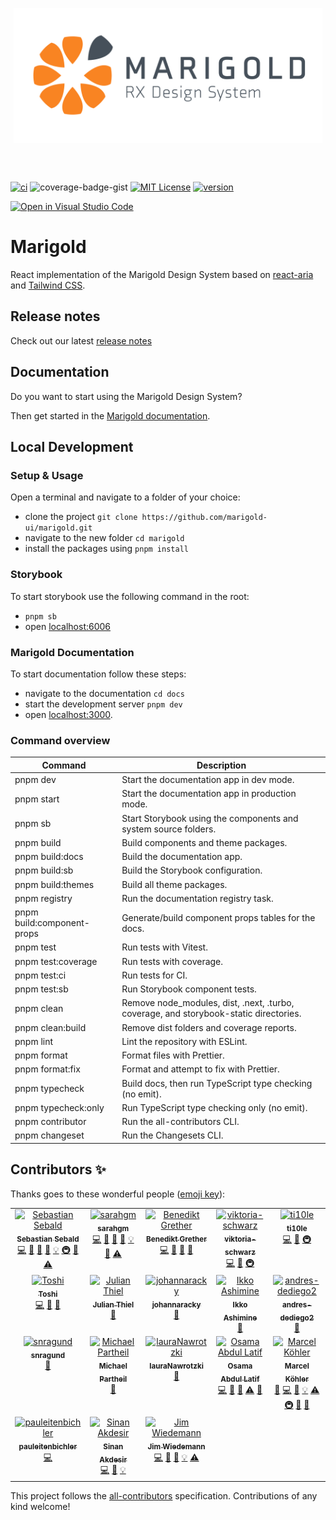<p align="center"> 
  <img width="494" align="center" alt="type_logo" src="https://raw.githubusercontent.com/marigold-ui/marigold/45a5ac5c3ef740a5698958f2a3244743ef9b3338/Marigold-Logo.svg">
</p>
<br>
<br>

[![ci][ci-badge]][ci] ![coverage-badge-gist] [![MIT License][license-badge]][license] [![version][version-badge]][package]

[![Open in Visual Studio Code](https://shields.io/badge/-Open%20in%20Visual%20Studio%20Code-blue?logo=visualstudiocode&style=for-the-badge)](https://open.vscode.dev/marigold-ui/marigold)

# Marigold

React implementation of the Marigold Design System based on [react-aria](https://react-spectrum.adobe.com/react-aria/) and [Tailwind CSS](https://tailwindcss.com/).

## Release notes

Check out our latest [release notes](https://www.marigold-ui.io/releases/overview)

## Documentation

Do you want to start using the Marigold Design System?

Then get started in the [Marigold documentation](https://www.marigold-ui.io/getting-started/installation).

## Local Development

### Setup & Usage

Open a terminal and navigate to a folder of your choice:

- clone the project `git clone https://github.com/marigold-ui/marigold.git`
- navigate to the new folder `cd marigold`
- install the packages using `pnpm install`

### Storybook

To start storybook use the following command in the root:

- `pnpm sb`
- open [localhost:6006](http://localhost:6006)

### Marigold Documentation

To start documentation follow these steps:

- navigate to the documentation `cd docs`
- start the development server `pnpm dev`
- open [localhost:3000](http://localhost:3000).

### Command overview

| Command                    | Description                                                                           |
| -------------------------- | ------------------------------------------------------------------------------------- |
| pnpm dev                   | Start the documentation app in dev mode.                                              |
| pnpm start                 | Start the documentation app in production mode.                                       |
| pnpm sb                    | Start Storybook using the components and system source folders.                       |
| pnpm build                 | Build components and theme packages.                                                  |
| pnpm build:docs            | Build the documentation app.                                                          |
| pnpm build:sb              | Build the Storybook configuration.                                                    |
| pnpm build:themes          | Build all theme packages.                                                             |
| pnpm registry              | Run the documentation registry task.                                                  |
| pnpm build:component-props | Generate/build component props tables for the docs.                                   |
| pnpm test                  | Run tests with Vitest.                                                                |
| pnpm test:coverage         | Run tests with coverage.                                                              |
| pnpm test:ci               | Run tests for CI.                                                                     |
| pnpm test:sb               | Run Storybook component tests.                                                        |
| pnpm clean                 | Remove node_modules, dist, .next, .turbo, coverage, and storybook-static directories. |
| pnpm clean:build           | Remove dist folders and coverage reports.                                             |
| pnpm lint                  | Lint the repository with ESLint.                                                      |
| pnpm format                | Format files with Prettier.                                                           |
| pnpm format:fix            | Format and attempt to fix with Prettier.                                              |
| pnpm typecheck             | Build docs, then run TypeScript type checking (no emit).                              |
| pnpm typecheck:only        | Run TypeScript type checking only (no emit).                                          |
| pnpm contributor           | Run the all-contributors CLI.                                                         |
| pnpm changeset             | Run the Changesets CLI.                                                               |

## Contributors ✨

Thanks goes to these wonderful people ([emoji key](https://allcontributors.org/docs/en/emoji-key)):

<!-- ALL-CONTRIBUTORS-LIST:START - Do not remove or modify this section -->
<!-- prettier-ignore-start -->
<!-- markdownlint-disable -->
<table>
  <tbody>
    <tr>
      <td align="center" valign="top" width="20%"><a href="https://github.com/sebald"><img src="https://avatars3.githubusercontent.com/u/985701?v=4?s=120" width="120px;" alt="Sebastian Sebald"/><br /><sub><b>Sebastian Sebald</b></sub></a><br /><a href="https://github.com/marigold-ui/marigold/commits?author=sebald" title="Code">💻</a> <a href="#design-sebald" title="Design">🎨</a> <a href="https://github.com/marigold-ui/marigold/commits?author=sebald" title="Documentation">📖</a> <a href="https://github.com/marigold-ui/marigold/pulls?q=is%3Apr+reviewed-by%3Asebald" title="Reviewed Pull Requests">👀</a> <a href="#example-sebald" title="Examples">💡</a> <a href="#infra-sebald" title="Infrastructure (Hosting, Build-Tools, etc)">🚇</a> <a href="#maintenance-sebald" title="Maintenance">🚧</a> <a href="https://github.com/marigold-ui/marigold/commits?author=sebald" title="Tests">⚠️</a></td>
      <td align="center" valign="top" width="20%"><a href="https://github.com/sarahgm"><img src="https://avatars.githubusercontent.com/u/38324334?v=4?s=120" width="120px;" alt="sarahgm"/><br /><sub><b>sarahgm</b></sub></a><br /><a href="https://github.com/marigold-ui/marigold/commits?author=sarahgm" title="Code">💻</a> <a href="#design-sarahgm" title="Design">🎨</a> <a href="https://github.com/marigold-ui/marigold/commits?author=sarahgm" title="Documentation">📖</a> <a href="https://github.com/marigold-ui/marigold/pulls?q=is%3Apr+reviewed-by%3Asarahgm" title="Reviewed Pull Requests">👀</a> <a href="#example-sarahgm" title="Examples">💡</a> <a href="#maintenance-sarahgm" title="Maintenance">🚧</a> <a href="https://github.com/marigold-ui/marigold/commits?author=sarahgm" title="Tests">⚠️</a></td>
      <td align="center" valign="top" width="20%"><a href="http://benediktgrether.de"><img src="https://avatars.githubusercontent.com/u/27921741?v=4?s=120" width="120px;" alt="Benedikt Grether"/><br /><sub><b>Benedikt Grether</b></sub></a><br /><a href="https://github.com/marigold-ui/marigold/commits?author=benediktgrether" title="Code">💻</a> <a href="#design-benediktgrether" title="Design">🎨</a> <a href="https://github.com/marigold-ui/marigold/commits?author=benediktgrether" title="Documentation">📖</a> <a href="https://github.com/marigold-ui/marigold/pulls?q=is%3Apr+reviewed-by%3Abenediktgrether" title="Reviewed Pull Requests">👀</a></td>
      <td align="center" valign="top" width="20%"><a href="https://github.com/viktoria-schwarz"><img src="https://avatars1.githubusercontent.com/u/59830437?v=4?s=120" width="120px;" alt="viktoria-schwarz"/><br /><sub><b>viktoria-schwarz</b></sub></a><br /><a href="https://github.com/marigold-ui/marigold/commits?author=viktoria-schwarz" title="Code">💻</a> <a href="https://github.com/marigold-ui/marigold/commits?author=viktoria-schwarz" title="Documentation">📖</a> <a href="#infra-viktoria-schwarz" title="Infrastructure (Hosting, Build-Tools, etc)">🚇</a></td>
      <td align="center" valign="top" width="20%"><a href="https://github.com/ti10le"><img src="https://avatars2.githubusercontent.com/u/59875255?v=4?s=120" width="120px;" alt="ti10le"/><br /><sub><b>ti10le</b></sub></a><br /><a href="https://github.com/marigold-ui/marigold/commits?author=ti10le" title="Code">💻</a> <a href="https://github.com/marigold-ui/marigold/commits?author=ti10le" title="Documentation">📖</a> <a href="#infra-ti10le" title="Infrastructure (Hosting, Build-Tools, etc)">🚇</a></td>
    </tr>
    <tr>
      <td align="center" valign="top" width="20%"><a href="http://toshibot.com"><img src="https://avatars3.githubusercontent.com/u/6447213?v=4?s=120" width="120px;" alt="Toshi"/><br /><sub><b>Toshi</b></sub></a><br /><a href="https://github.com/marigold-ui/marigold/commits?author=Toshibot" title="Code">💻</a> <a href="https://github.com/marigold-ui/marigold/commits?author=Toshibot" title="Documentation">📖</a> <a href="#design-Toshibot" title="Design">🎨</a></td>
      <td align="center" valign="top" width="20%"><a href="https://github.com/julianthiel"><img src="https://avatars1.githubusercontent.com/u/59880423?v=4?s=120" width="120px;" alt="Julian Thiel"/><br /><sub><b>Julian Thiel</b></sub></a><br /><a href="https://github.com/marigold-ui/marigold/commits?author=julianthiel" title="Documentation">📖</a></td>
      <td align="center" valign="top" width="20%"><a href="https://github.com/johannaracky"><img src="https://avatars.githubusercontent.com/u/86712740?v=4?s=120" width="120px;" alt="johannaracky"/><br /><sub><b>johannaracky</b></sub></a><br /><a href="https://github.com/marigold-ui/marigold/commits?author=johannaracky" title="Documentation">📖</a></td>
      <td align="center" valign="top" width="20%"><a href="https://bandism.net/"><img src="https://avatars.githubusercontent.com/u/22633385?v=4?s=120" width="120px;" alt="Ikko Ashimine"/><br /><sub><b>Ikko Ashimine</b></sub></a><br /><a href="https://github.com/marigold-ui/marigold/commits?author=eltociear" title="Documentation">📖</a></td>
      <td align="center" valign="top" width="20%"><a href="https://github.com/andres-dediego2"><img src="https://avatars.githubusercontent.com/u/34473133?v=4?s=120" width="120px;" alt="andres-dediego2"/><br /><sub><b>andres-dediego2</b></sub></a><br /><a href="#design-andres-dediego2" title="Design">🎨</a></td>
    </tr>
    <tr>
      <td align="center" valign="top" width="20%"><a href="https://github.com/snragund"><img src="https://avatars.githubusercontent.com/u/62615094?v=4?s=120" width="120px;" alt="snragund"/><br /><sub><b>snragund</b></sub></a><br /><a href="https://github.com/marigold-ui/marigold/commits?author=snragund" title="Documentation">📖</a></td>
      <td align="center" valign="top" width="20%"><a href="https://github.com/michael-p"><img src="https://avatars.githubusercontent.com/u/531872?v=4?s=120" width="120px;" alt="Michael Partheil"/><br /><sub><b>Michael Partheil</b></sub></a><br /><a href="#ideas-michael-p" title="Ideas, Planning, & Feedback">🤔</a></td>
      <td align="center" valign="top" width="20%"><a href="https://github.com/lauraNawrotzki"><img src="https://avatars.githubusercontent.com/u/104084537?v=4?s=120" width="120px;" alt="lauraNawrotzki"/><br /><sub><b>lauraNawrotzki</b></sub></a><br /><a href="#ideas-lauraNawrotzki" title="Ideas, Planning, & Feedback">🤔</a></td>
      <td align="center" valign="top" width="20%"><a href="https://osama-abdellatef.vercel.app/"><img src="https://avatars.githubusercontent.com/u/62595605?v=4?s=120" width="120px;" alt="Osama Abdul Latif "/><br /><sub><b>Osama Abdul Latif </b></sub></a><br /><a href="https://github.com/marigold-ui/marigold/commits?author=OsamaAbdellateef" title="Code">💻</a> <a href="#design-OsamaAbdellateef" title="Design">🎨</a> <a href="#maintenance-OsamaAbdellateef" title="Maintenance">🚧</a> <a href="https://github.com/marigold-ui/marigold/commits?author=OsamaAbdellateef" title="Tests">⚠️</a> <a href="https://github.com/marigold-ui/marigold/commits?author=OsamaAbdellateef" title="Documentation">📖</a></td>
      <td align="center" valign="top" width="20%"><a href="https://github.com/aromko"><img src="https://avatars.githubusercontent.com/u/77496890?v=4?s=120" width="120px;" alt="Marcel Köhler"/><br /><sub><b>Marcel Köhler</b></sub></a><br /><a href="https://github.com/marigold-ui/marigold/commits?author=aromko" title="Documentation">📖</a> <a href="https://github.com/marigold-ui/marigold/commits?author=aromko" title="Code">💻</a> <a href="#design-aromko" title="Design">🎨</a> <a href="#example-aromko" title="Examples">💡</a> <a href="https://github.com/marigold-ui/marigold/commits?author=aromko" title="Tests">⚠️</a> <a href="#infra-aromko" title="Infrastructure (Hosting, Build-Tools, etc)">🚇</a> <a href="#maintenance-aromko" title="Maintenance">🚧</a> <a href="https://github.com/marigold-ui/marigold/pulls?q=is%3Apr+reviewed-by%3Aaromko" title="Reviewed Pull Requests">👀</a></td>
    </tr>
    <tr>
      <td align="center" valign="top" width="20%"><a href="https://github.com/pauleitenbichler"><img src="https://avatars.githubusercontent.com/u/94551682?v=4?s=120" width="120px;" alt="pauleitenbichler"/><br /><sub><b>pauleitenbichler</b></sub></a><br /><a href="https://github.com/marigold-ui/marigold/commits?author=pauleitenbichler" title="Code">💻</a></td>
      <td align="center" valign="top" width="20%"><a href="https://github.com/sinan-rsvx"><img src="https://avatars.githubusercontent.com/u/159138340?v=4?s=120" width="120px;" alt="Sinan Akdesir"/><br /><sub><b>Sinan Akdesir</b></sub></a><br /><a href="https://github.com/marigold-ui/marigold/commits?author=sinan-rsvx" title="Code">💻</a> <a href="https://github.com/marigold-ui/marigold/commits?author=sinan-rsvx" title="Documentation">📖</a> <a href="#example-sinan-rsvx" title="Examples">💡</a></td>
      <td align="center" valign="top" width="20%"><a href="https://github.com/jim761"><img src="https://avatars.githubusercontent.com/u/146172605?v=4?s=120" width="120px;" alt="Jim Wiedemann"/><br /><sub><b>Jim Wiedemann</b></sub></a><br /><a href="https://github.com/marigold-ui/marigold/commits?author=jim761" title="Code">💻</a> <a href="#design-jim761" title="Design">🎨</a> <a href="https://github.com/marigold-ui/marigold/commits?author=jim761" title="Documentation">📖</a> <a href="#example-jim761" title="Examples">💡</a> <a href="https://github.com/marigold-ui/marigold/commits?author=jim761" title="Tests">⚠️</a></td>
    </tr>
  </tbody>
</table>

<!-- markdownlint-restore -->
<!-- prettier-ignore-end -->

<!-- ALL-CONTRIBUTORS-LIST:END -->

This project follows the [all-contributors](https://github.com/all-contributors/all-contributors) specification. Contributions of any kind welcome!

<!-- LINKS + BADGES -->

[ci]: https://github.com/marigold-ui/marigold/actions/workflows/build.yml
[ci-badge]: https://github.com/marigold-ui/marigold/actions/workflows/build.yml/badge.svg
[license]: https://github.com/marigold-ui/marigold/blob/master/LICENSE
[license-badge]: https://img.shields.io/github/license/marigold-ui/marigold?style=flat-square
[package]: https://www.npmjs.com/package/@marigold/components
[version-badge]: https://img.shields.io/npm/v/@marigold/components?style=flat-square
[coverage-badge-gist]: https://img.shields.io/endpoint?url=https%3A%2F%2Fgist.githubusercontent.com%2Faromko%2F8c5471b20c94ae2845addb4336e80919%2Fraw%2Fvitest-coverage-badge.json&style=flat-square&label=Vitest&style=flat-square&logo=vitest&logoColor=white
